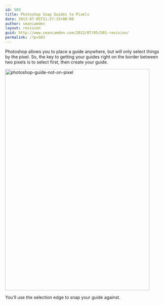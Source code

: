 ```yaml
---
id: 503
title: Photoshop Snap Guides to Pixels
date: 2013-07-05T21:27:33+00:00
author: seancamden
layout: revision
guid: http://www.seancamden.com/2013/07/05/501-revision/
permalink: /?p=503
---
```

Photoshop allows you to place a guide anywhere, but will only select things by the pixel. So, the key to getting your guides right on the border between two pixels is to select first, then create your guide.

[<img src="http://www.seancamden.com/wp-content/uploads/2013/07/photoshop-guide-not-on-pixel.png" alt="photoshop-guide-not-on-pixel" width="467" height="714" class="alignnone size-full wp-image-502" srcset="http://seancamden.cosm/wp-content/uploads/2013/07/photoshop-guide-not-on-pixel.png 467w, http://seancamden.cosm/wp-content/uploads/2013/07/photoshop-guide-not-on-pixel-196x300.png 196w" sizes="(max-width: 467px) 100vw, 467px" />](http://www.seancamden.com/wp-content/uploads/2013/07/photoshop-guide-not-on-pixel.png)

You&#8217;ll use the selection edge to snap your guide against.